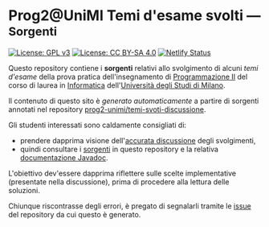 # Prog2@UniMI Temi d'esame svolti — <span style="font-size:smaller">Sorgenti</span>


[![License: GPL v3](https://img.shields.io/badge/License-GPL%20v3-blue.svg)](http://www.gnu.org/licenses/gpl-3.0)
[![License: CC BY-SA 4.0](https://img.shields.io/badge/License-CC%20BY--SA%204.0-blue.svg)](http://creativecommons.org/licenses/by-sa/4.0/)
[![Netlify Status](https://api.netlify.com/api/v1/badges/513ae578-1d90-42f7-a941-d04f456c8881/deploy-status)](https://app.netlify.com/sites/prog2unimi-temi-svolti/deploys)

Questo repository contiene i **sorgenti** relativi allo svolgimento di alcuni
*temi d'esame* della prova pratica dell'insegnamento di [Programmazione
II](https://prog2.di.unimi.it/) del corso di laurea in
[Informatica](https://informatica.cdl.unimi.it/it) dell'[Università degli Studi
di Milano](http://www.unimi.it/).

Il contenuto di questo sito è *generato automaticamente* a partire di sorgenti
annotati nel repository
[prog2-unimi/temi-svoti-discussione](https://github.com/prog2-unimi/temi-svoti-discussione/tree/master/sorgenti/src/main/java/it/unimi/di/prog2/temisvolti).

Gli studenti interessati sono caldamente consigliati di:

- prendere dapprima visione dell'[accurata discussione](https://prog2unimi-temi-svolti.netlify.app/) degli svolgimenti,
- quindi consultare i [sorgenti](https://github.com/prog2-unimi/temi-svolti/tree/master/temi) in questo repository e la relativa [documentazione Javadoc](https://prog2-unimi.github.io/temi-svolti/).

L'obiettivo dev'essere dapprima riflettere sulle scelte implementative
(presentate nella discussione), prima di procedere alla lettura delle soluzioni.

Chiunque riscontrasse degli errori, è pregato di segnalarli tramite le [issue](https://github.com/prog2-unimi/temi-svoti-discussione/issues) del repository da cui questo è generato.